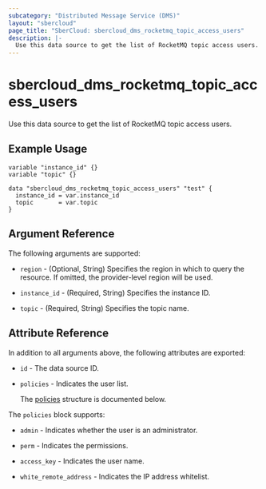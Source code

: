 ```yaml
---
subcategory: "Distributed Message Service (DMS)"
layout: "sbercloud"
page_title: "SberCloud: sbercloud_dms_rocketmq_topic_access_users"
description: |-
  Use this data source to get the list of RocketMQ topic access users.
---
```


# sbercloud_dms_rocketmq_topic_access_users

Use this data source to get the list of RocketMQ topic access users.

## Example Usage

```hcl
variable "instance_id" {}
variable "topic" {}

data "sbercloud_dms_rocketmq_topic_access_users" "test" {
  instance_id = var.instance_id
  topic       = var.topic
}
```

## Argument Reference

The following arguments are supported:

* `region` - (Optional, String) Specifies the region in which to query the resource.
  If omitted, the provider-level region will be used.

* `instance_id` - (Required, String) Specifies the instance ID.

* `topic` - (Required, String) Specifies the topic name.

## Attribute Reference

In addition to all arguments above, the following attributes are exported:

* `id` - The data source ID.

* `policies` - Indicates the user list.

  The [policies](#policies_struct) structure is documented below.

<a name="policies_struct"></a>
The `policies` block supports:

* `admin` - Indicates whether the user is an administrator.

* `perm` - Indicates the permissions.

* `access_key` - Indicates the user name.

* `white_remote_address` - Indicates the IP address whitelist.
